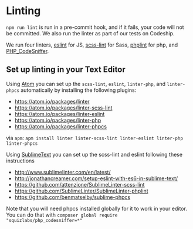 # Linting

`npm run lint` is run in a pre-commit hook, and if it fails, your code will not be committed. We
 also run the linter as part of our tests on Codeship.

We run four linters, [eslint](eslint.org) for JS, [scss-lint](https://github.com/brigade/scss-lint/)
 for Sass, [phplint](https://www.npmjs.com/package/phplint) for php, and [PHP_CodeSniffer](https://github.com/squizlabs/PHP_CodeSniffer).

## Set up linting in your Text Editor

Using [Atom](https://atom.io/) you can set up the `scss-lint`, `eslint`, `linter-php`, and
 `linter-phpcs`
 automatically by installing the following plugins:

- https://atom.io/packages/linter
- https://atom.io/packages/linter-scss-lint
- https://atom.io/packages/linter-eslint
- https://atom.io/packages/linter-php
- https://atom.io/packages/linter-phpcs

via `apm`: `apm install linter linter-scss-lint linter-eslint linter-php linter-phpcs`

Using [SublimeText](https://www.sublimetext.com/) you can set up the scss-lint and eslint following
these instructions

- http://www.sublimelinter.com/en/latest/
- http://jonathancreamer.com/setup-eslint-with-es6-in-sublime-text/
- https://github.com/attenzione/SublimeLinter-scss-lint
- https://github.com/SublimeLinter/SublimeLinter-phplint
- https://github.com/benmatselby/sublime-phpcs

Note that you will need phpcs installed globally for it to work in your editor. You can do that with
`composer global require "squizlabs/php_codesniffer=*"`
